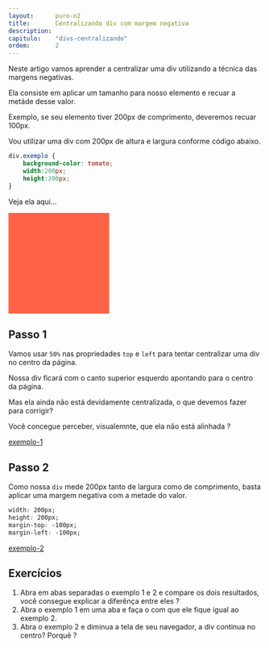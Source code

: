 ```yaml
---
layout:      puro-n2
title:       Centralizando div com margem negativa
description:
capitulo:    "divs-centralizando"
ordem:       2
---
```


Neste artigo vamos aprender a centralizar uma div utilizando a técnica das margens negativas.

Ela consiste em aplicar um tamanho para nosso elemento e recuar a metáde desse valor.

Exemplo, se seu elemento tiver 200px de comprimento, deveremos recuar 100px.

Vou utilizar uma div com 200px de altura e largura conforme código abaixo.

```css
div.exemplo {
    background-color: tomato;
    width:200px;
    height:200px;
}
```

Veja ela aqui...

<div class="exemplo"></div>
<style>
div.exemplo {
    background-color: tomato;
    width:200px;
    height:200px;
}
</style>



## Passo 1

Vamos usar `50%` nas propriedades `top` e `left` para tentar centralizar uma div no centro da página.

Nossa div ficará com o canto superior esquerdo apontando para o centro da página.

Mas ela ainda não está devidamente centralizada, o que devemos fazer para corrigir?

Você concegue perceber, visualemnte, que ela não está alinhada ?

[exemplo-1](passo-1/)


## Passo 2

Como nossa `div` mede 200px tanto de largura como de comprimento, basta aplicar uma margem negativa com a metade do valor.

```css
width: 200px;
height: 200px;
margin-top: -100px;
margin-left: -100px;
```

[exemplo-2](passo-2/)



## Exercícios

1. Abra em abas separadas o exemplo 1 e 2 e compare os dois resultados, você consegue explicar a diferênça entre eles ?
2. Abra o exemplo 1 em uma aba e faça o com que ele fique igual ao exemplo 2.
3. Abra o exemplo 2 e diminua a tela de seu navegador, a div continua no centro? Porquê ?